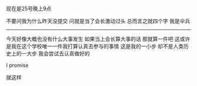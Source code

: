 现在是25号晚上9点

不要问我为什么昨天没提交 问就是当了会长激动过头 总而言之就四个字 我是伞兵

------

今天好像大概也没有什么大事发生 如果当上会长算大事的话 那就算一件吧 这或许是我在这个学校唯一一件我打算认真去参与的事情  这是我的一小步 却不是人类历史上的一大步 我会尝试去认真做好的 

I promise

就这样



